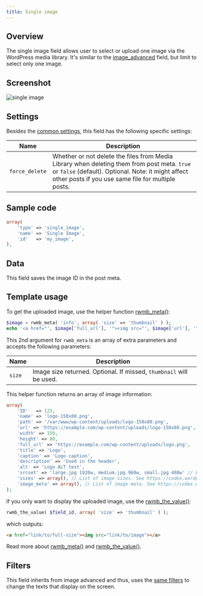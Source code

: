 ```yaml
---
title: Single image
---
```


## Overview

The single image field allows user to select or upload one image via the WordPress media library. It's similar to the [image_advanced](/fields/image-advanced/) field, but limit to select only one image.

## Screenshot

![single image](https://i.imgur.com/c7Pa4eH.png)

## Settings

Besides the [common settings](/field-settings/), this field has the following specific settings:

Name | Description
--- | ---
`force_delete` | Whether or not delete the files from Media Library when deleting them from post meta. `true` or `false` (default). Optional. Note: it might affect other posts if you use same file for multiple posts.

## Sample code

```php
array(
    'type' => 'single_image',
    'name' => 'Single Image',
    'id'   => 'my_image',
),
```

## Data

This field saves the image ID in the post meta.

## Template usage

To get the uploaded image, use the helper function [rwmb_meta()](/functions/rwmb-meta/):

```php
$image = rwmb_meta( 'info', array( 'size' => 'thumbnail' ) );
echo '<a href="', $image['full_url'], '"><img src="', $image['url'], '"></a>';
```

This 2nd argument for `rwmb_meta` is an array of extra parameters and accepts the following parameters:

Name|Description
---|---
`size`|Image size returned. Optional. If missed, `thumbnail` will be used.

This helper function returns an array of image information:

```php
array(
    'ID'   => 123,
    'name' => 'logo-150x80.png',
    'path' => '/var/www/wp-content/uploads/logo-150x80.png',
    'url' => 'https://example.com/wp-content/uploads/logo-150x80.png',
    'width' => 150,
    'height' => 80,
    'full_url' => 'https://example.com/wp-content/uploads/logo.png',
    'title' => 'Logo',
    'caption' => 'Logo caption',
    'description' => 'Used in the header',
    'alt' => 'Logo ALT text',
    'srcset' => 'large.jpg 1920w, medium.jpg 960w, small.jpg 480w' // List of responsive image src
    'sizes' => array(), // List of image sizes. See https://codex.wordpress.org/Function_Reference/wp_get_attachment_metadata
    'image_meta' => array(), // List of image meta. See https://codex.wordpress.org/Function_Reference/wp_get_attachment_metadata
);
```

If you only want to display the uploaded image, use the [rwmb_the_value()](/functions/rwmb-the-value/):

```php
rwmb_the_value( $field_id, array( 'size' => 'thumbnail' ) );
```

which outputs:

```html
<a href="link/to/full-size"><img src="link/to/image"></a>
```

Read more about [rwmb_meta()](/functions/rwmb-meta/) and [rwmb_the_value()](/functions/rwmb-the-value/).

## Filters

This field inherits from image advanced and thus, uses the [same filters](/fields/image-advanced/) to change the texts that display on the screen.
